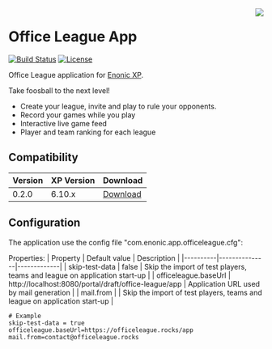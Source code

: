 <img align="right" src="https://raw.githubusercontent.com/enonic/app-office-league/master/misc/logo.jpg">

# Office League App

[![Build Status](https://travis-ci.org/enonic/app-office-league.svg?branch=master)](https://travis-ci.org/enonic/app-office-league)
[![License](https://img.shields.io/github/license/enonic/lib-sql.svg)](http://www.apache.org/licenses/LICENSE-2.0.html)

Office League application for [Enonic XP](https://enonic.com/developer-tour).

Take foosball to the next level!

- Create your league, invite and play to rule your opponents.
- Record your games while you play
- Interactive live game feed
- Player and team ranking for each league


## Compatibility

| Version | XP Version  | Download                       |
|---------|-------------|----------------------------------|
| 0.2.0   | 6.10.x      | [Download](http://repo.enonic.com/public/com/enonic/app/officeleague/0.2.0/officeleague-0.2.0.jar) |

## Configuration

The application use the config file "com.enonic.app.officeleague.cfg":

Properties:
| Property | Default value | Description |
|----------|---------------|-------------|
| skip-test-data | false | Skip the import of test players, teams and league on application start-up |
| officeleague.baseUrl | http://localhost:8080/portal/draft/office-league/app | Application URL used by mail generation |
| mail.from | | Skip the import of test players, teams and league on application start-up |
  
```properties
# Example
skip-test-data = true
officeleague.baseUrl=https://officeleague.rocks/app
mail.from=contact@officeleague.rocks
```

